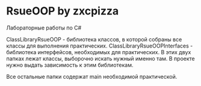 # RsueOOP by zxcpizza
Лабораторные работы по C#

ClassLibraryRsueOOP - библиотека классов, в которой собраны все классы для выполнения практических. 
ClassLibraryRsueOOPInterfaces - библиотека интерфейсов, необходимых для практических. 
В этих двух папках лежат классы, выборочно искать нужный именно там. В проекте нужно выдать зависимость к этим библиотекам.

Все остальные папки содержат main необходимой практической. 
